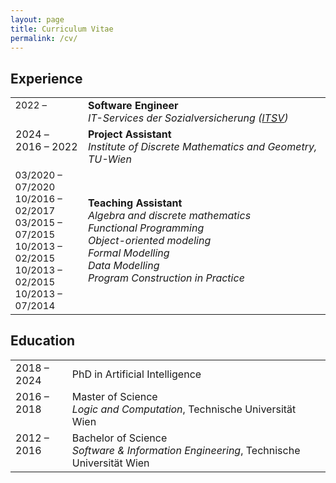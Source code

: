 ```yaml
---
layout: page
title: Curriculum Vitae
permalink: /cv/
---
```


## Experience

<table>
<tr>
    <td style="vertical-align: top; width: 18%;font-size:15px">2022 – </td>
    <td><b>Software Engineer</b><br/><i>IT-Services der Sozialversicherung (<a href="https://www.itsv.at">ITSV</a>)</i></td>
</tr>
<tr>
    <td style="vertical-align: top; width: 18%;font-size:16px">2024 – <br />2016 – 2022</td>
    <td><b>Project Assistant</b><br /><i>Institute of Discrete Mathematics and Geometry, TU-Wien</i></td>
    </tr> 
    <tr>
    <td style="vertical-align: top; width: 23%;font-size:15px">03/2020 – 07/2020<br />10/2016 – 02/2017<br />03/2015 – 07/2015<br />10/2013 – 02/2015<br />10/2013 – 02/2015<br />10/2013 – 07/2014</td>
        <td>
        <b>Teaching Assistant</b>
        <br />
        <i>Algebra and discrete mathematics<br />
        Functional Programming<br />
        Object-oriented modeling<br />
        Formal Modelling<br />
        Data Modelling<br />
        Program Construction in Practice<br />
        </i>
        </td>
</tr>
</table>

## Education

<table>
<tr>
    <td style="vertical-align: top; width: 18%;font-size:16px">2018 – 2024</td>
    <td>PhD in Artificial Intelligence</td>
</tr>
<tr>
    <td style="vertical-align: top; width: 18%;font-size:16px">2016 – 2018</td>
    <td>Master of Science<br /><i>Logic and Computation</i>, Technische Universität Wien</td>
</tr>
<tr>
    <td style="vertical-align: top; width: 18%;font-size:16px">2012 – 2016</td>
    <td>Bachelor of Science<br /><i>Software & Information Engineering</i>, Technische Universität Wien</td>
</tr>
</table>


